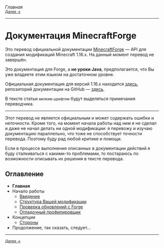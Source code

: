 *Главная*<br>
<small>[Далее →](Getting_Started/Home "Начало работы: Введение")</small>

---

# Документация MinecraftForge
Это перевод официальной документации [MinecraftForge](https://minecraftforge.net) — API для создания модификаций Minecraft 1.16.x. На данный момент перевод не завершён.

Это документация для Forge, а **не уроки Java**, предполагается, что Вы уже владеете этим языком на достаточном уровне.

Официальная документация для версий 1.16.x находится [здесь](https://mcforge.readthedocs.io/en/1.16.x/), репозиторий документации на GitHub — [здесь](https://github.com/MinecraftForge/Documentation).

В тексте статьи <small>мелким шрифтом</small> будут выделяться примечания переводчика.

---

Этот перевод не является официальным и может содержать ошибки и неточности. Кроме того, на момент начала работы над ним я не сделал и даже не начал делать ни одной модификации: я перевожу и изучаю документацию параллельно, что тоже не способствует точности перевода. Поэтому буду рад любой критике и помощи.

Если в процессе выполнения описанных в документации действий я буду сталкиваться с какими-то проблемами, то постараюсь по возможности описывать их решения в тексте перевода.

## Оглавление
- **Главная**
- Начало работы
  + [Введение](Getting_Started/Home)
  + [Структура Вашей модификации](Getting_Started/Structuring_Your_Mod)
  + [Проверка обновлений с Forge](Getting_Started/Forge_Update_Checker)
  + [Отладочный профилировщик](Getting_Started/Debug_Profiler)
- Концепции
  + [Стороны](Concepts/Sides)
- Продолжение, так сказать, следует…

---

<small>[Далее →](Getting_Started/Home "Начало работы/Введение")</small>